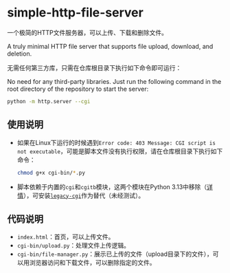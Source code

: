 # simple-http-file-server

一个极简的HTTP文件服务器，可以上传、下载和删除文件。

A truly minimal HTTP file server that supports file upload, download, and deletion.

无需任何第三方库，只需在仓库根目录下执行如下命令即可运行：

No need for any third-party libraries. Just run the following command in the root directory of the repository to start the server:

```bash
python -m http.server --cgi
```

## 使用说明

- 如果在Linux下运行的时候遇到`Error code: 403 Message: CGI script is not executable`，可能是脚本文件没有执行权限，请在仓库根目录下执行如下命令：

  ```bash
  chmod g+x cgi-bin/*.py
  ```

- 脚本依赖于内置的`cgi`和`cgitb`模块，这两个模块在Python 3.13中移除（[详情](https://docs.python.org/zh-cn/3/whatsnew/3.13.html#removed-modules-and-apis)），可安装[`legacy-cgi`](https://pypi.org/project/legacy-cgi/)作为替代（未经测试）。

## 代码说明

- `index.html`：首页，可以上传文件。
- `cgi-bin/upload.py`：处理文件上传逻辑。
- `cgi-bin/file-manager.py`：展示已上传的文件（upload目录下的文件），可以用浏览器访问和下载文件，可以删除指定的文件。

